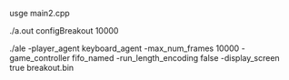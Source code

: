 usge main2.cpp

./a.out configBreakout 10000

./ale -player_agent keyboard_agent -max_num_frames 10000 -game_controller fifo_named  -run_length_encoding false -display_screen true breakout.bin 

